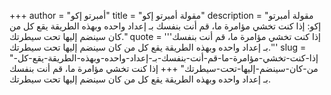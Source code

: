 +++
author = "أمبرتو إكو"
title = "مقولة أمبرتو إكو"
description = "مقولة أمبرتو إكو: إذا كنت تخشي مؤامرة ما، قم أنت بنفسك بـ إعداد واحده وبهذه الطريقة يقع كل من كان سينضم إليها تحت سيطرتك."
quote = '''إذا كنت تخشي مؤامرة ما، قم أنت بنفسك بـ إعداد واحده وبهذه الطريقة يقع كل من كان سينضم إليها تحت سيطرتك.'''
slug = "إذا-كنت-تخشي-مؤامرة-ما-قم-أنت-بنفسك-بـ-إعداد-واحده-وبهذه-الطريقة-يقع-كل-من-كان-سينضم-إليها-تحت-سيطرتك"
+++
إذا كنت تخشي مؤامرة ما، قم أنت بنفسك بـ إعداد واحده وبهذه الطريقة يقع كل من كان سينضم إليها تحت سيطرتك.
